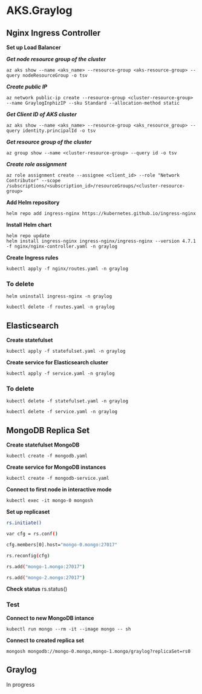 # AKS.Graylog

## Nginx Ingress Controller
**Set up Load Balancer**

***Get node resource group of the cluster***
```shell
az aks show --name <aks_name> --resource-group <aks-resource-group> --query nodeResourceGroup -o tsv
```
***Create public IP***
```shell
az network public-ip create --resource-group <cluster-resource-group> --name GraylogInphizIP --sku Standard --allocation-method static
```
***Get Client ID of AKS cluster***
```shell
az aks show --name <aks_name> --resource-group <aks_resource_group> --query identity.principalId -o tsv
```
***Get resource group of the cluster***
```shell
az group show --name <cluster-resource-group> --query id -o tsv
```
***Create role assignment***
```shell
az role assignment create --assignee <client_id> --role "Network Contributor" --scope /subscriptions/<subscription_id>/resourceGroups/<cluster-resource-group>
```
**Add Helm repository**
```shell
helm repo add ingress-nginx https://kubernetes.github.io/ingress-nginx
```
**Install Helm chart**
```shell
helm repo update
helm install ingress-nginx ingress-nginx/ingress-nginx --version 4.7.1 -f nginx/nginx-controller.yaml -n graylog
```
**Create Ingress rules**
```shell
kubectl apply -f nginx/routes.yaml -n graylog
```
### To delete
```shell
helm uninstall ingress-nginx -n graylog
```
```shell
kubectl delete -f routes.yaml -n graylog
```
## Elasticsearch
**Create statefulset**
```shell
kubectl apply -f statefulset.yaml -n graylog
```
**Create service for Elasticsearch cluster**
```shell
kubectl apply -f service.yaml -n graylog
```
### To delete
```shell
kubectl delete -f statefulset.yaml -n graylog
```
```shell
kubectl delete -f service.yaml -n graylog
```
## MongoDB Replica Set
**Create statefulset MongoDB**
```shell
kubectl create -f mongodb.yaml
```
**Create service for MongoDB instances**
```shell
kubectl create -f mongodb-service.yaml
```
**Connect to first node in interactive mode**
```shell
kubectl exec -it mongo-0 mongosh
```
**Set up replicaset**
```bash
rs.initiate()
```
```bash
var cfg = rs.conf()
```
```bash
cfg.members[0].host="mongo-0.mongo:27017"
```
```bash
rs.reconfig(cfg)
```
```bash
rs.add("mongo-1.mongo:27017")
```
```bash
rs.add("mongo-2.mongo:27017")
```

**Check status**
rs.status()

### Test
**Connect to new MongoDB intance**
```shell
kubectl run mongo --rm -it --image mongo -- sh
```
**Connect to created replica set**
```shell
mongosh mongodb://mongo-0.mongo,mongo-1.mongo/graylog?replicaSet=rs0
```

## Graylog
In progress